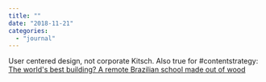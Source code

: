 ```yaml
---
title: ""
date: "2018-11-21"
categories: 
  - "journal"
---
```


User centered design, not corporate Kitsch. Also true for #contentstrategy: [The world's best building? A remote Brazilian school made out of wood](https://www.theguardian.com/artanddesign/2018/nov/21/children-village-brazilian-school-riba-international-prize-best-building-in-the-world?CMP=Share_iOSApp_Other)
